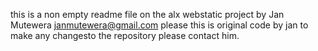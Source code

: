 this is a non empty readme file on the alx webstatic project by Jan Mutewera janmutewera@gmail.com please this is original code by jan to make any changesto the repository please contact him.

